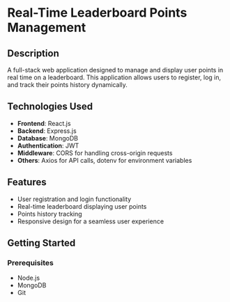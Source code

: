 # Real-Time Leaderboard Points Management

## Description
A full-stack web application designed to manage and display user points in real time on a leaderboard. This application allows users to register, log in, and track their points history dynamically.

## Technologies Used
- **Frontend**: React.js
- **Backend**: Express.js
- **Database**: MongoDB
- **Authentication**: JWT
- **Middleware**: CORS for handling cross-origin requests
- **Others**: Axios for API calls, dotenv for environment variables

## Features
- User registration and login functionality
- Real-time leaderboard displaying user points
- Points history tracking
- Responsive design for a seamless user experience

## Getting Started

### Prerequisites
- Node.js
- MongoDB
- Git


   
